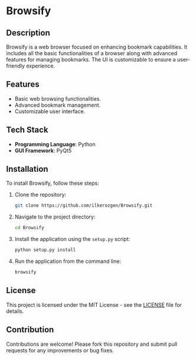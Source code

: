 # Browsify

## Description

Browsify is a web browser focused on enhancing bookmark capabilities. It includes all the basic functionalities of a browser along with advanced features for managing bookmarks. The UI is customizable to ensure a user-friendly experience.

## Features

- Basic web browsing functionalities.
- Advanced bookmark management.
- Customizable user interface.

## Tech Stack

- **Programming Language**: Python
- **GUI Framework**: PyQt5

## Installation

To install Browsify, follow these steps:

1. Clone the repository:
   ```bash
   git clone https://github.com/ilkerozgen/Browsify.git
   ```

2. Navigate to the project directory:
   ```bash
   cd Browsify
   ```

3. Install the application using the `setup.py` script:
   ```bash
   python setup.py install
   ```

4. Run the application from the command line:
   ```bash
   browsify
   ```

## License

This project is licensed under the MIT License - see the [LICENSE](LICENSE) file for details.

## Contribution

Contributions are welcome! Please fork this repository and submit pull requests for any improvements or bug fixes.
